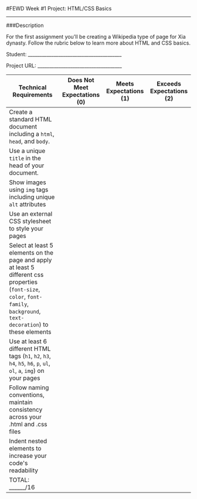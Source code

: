 #FEWD Week #1 Project: HTML/CSS Basics

---


###Description

For the first assignment you'll be creating a Wikipedia type of page for Xia dynasty. Follow the rubric below to learn more about HTML and CSS basics.

Student: ________________________________________

Project URL: ____________________________________

| Technical Requirements                                                                                                                                                        | Does Not Meet Expectations (0) | Meets Expectations (1) | Exceeds Expectations (2) |
|-------------------------------------------------------------------------------------------------------------------------------------------------------------------------------|--------------------------------|------------------------|--------------------------|
| Create a standard HTML document including a `html`, `head`, and `body`.                                                                                                                                         |                                |                        |                          |
| Use a unique `title` in the head of your document.                                                                                                                           |                                |                        |                          |
| Show images using `img` tags including unique `alt` attributes                                                                                                                |                                |                        |                          |
| Use an external CSS stylesheet to style your pages                                                                                                                            |                                |                        |                          |
| Select at least 5 elements on the page and apply at least 5 different css properties (`font-size`, `color`, `font-family`, `background`, `text-decoration`) to these elements |                                |                        |                          |
| Use at least 6 different HTML tags (`h1`, `h2`, `h3`, `h4`, `h5`, `h6`, `p`, `ul`, `ol`, `a`, `img`) on your pages                                                            |                                |                        |                          |
| Follow naming conventions, maintain consistency across your .html and .css files                                                                                              |                                |                        |                          |
| Indent nested elements to increase your code's readability                                                                                                                    |                                |                        |                          |
| TOTAL: ______/16                                                                                                                                                              |                                |                        |                          |
